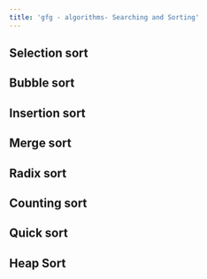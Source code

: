 ```yaml
---
title: 'gfg - algorithms- Searching and Sorting'
---
```


## Selection sort

## Bubble sort

## Insertion sort

## Merge sort

## Radix sort

## Counting sort

## Quick sort

## Heap Sort
